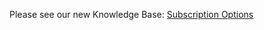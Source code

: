 Please see our new Knowledge Base: [Subscription Options](https://support.emby.media/en/support/solutions/articles/44001162225-what-emby-premiere-membership-options-are-there)
